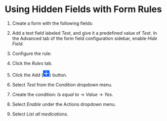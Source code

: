 # Using Hidden Fields with Form Rules

1. Create a form with the following fields:

1. Add a text field labeled _Test_, and give it a predefined value of _Test_. In the Advanced tab of the form field configuration sidebar, enable _Hide Field_.

1. Configure the rule:

1. Click the _Rules_ tab.
1. Click the Add (![Add](../../../images/icon-add.png)) button.
1. Select _Test_ from the Condition dropdown menu.
1. Create the condition: _Is equal to_ &rarr; _Value_ &rarr; _Yes_.
1. Select _Enable_ under the Actions dropdown menu.
1. Select _List all medications_.

